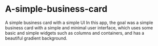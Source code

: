 # A-simple-business-card
A simple business card with a simple UI In this app, the goal was a simple business card with a simple and minimal user interface, which uses some basic and simple widgets such as columns and containers, and has a beautiful gradient background.
